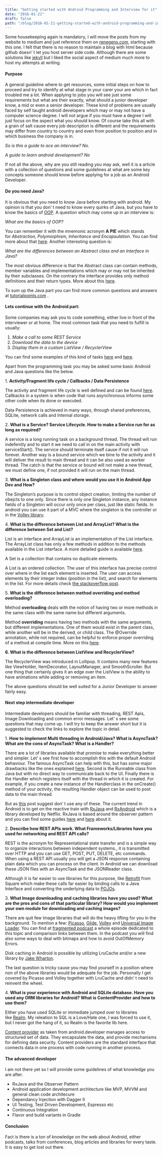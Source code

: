 ```yaml
---
title: "Getting started with Android Programming and Interview for it"
date: "2016-01-21"
draft: false
path: "/blog/2016-01-21-getting-started-with-android-programming-and-interview-for-it"
---
```


Some housekeeping again is mandatory, I will move the posts from my website to medium and just reference them on [renegens.com](http://renegens.com), starting with this one. I felt that there is no reason to maintain a blog with html because github doesn’ t let you host server side code. Although there are some solutions like [jekyll](https://jekyllrb.com/) but I liked the social aspect of medium much more to host my attempts at writing.

#### Purpose

A general guideline where to get resources, some initial steps on how to proceed and try to identify at what stage in your carer your are which in fact troubled me a lot. When applying to jobs you will see just some requirements but what are their exactly, what should a junior developer know, a mid or even a senior developer. These kind of problems are usually faced by self taught android developers which may or may not have a computer science degree. I will not argue if you must have a degree I will just focus on the aspect what you should know. Of course take this all with a grain of salt cause every job description is different and the requirements may differ from country to country and even from position to position and in which business the company is in.

_So is this a guide to ace an interview? No._

_A guide to learn android development? No_

If not all the above, why are you still reading you may ask, well it is a article with a collection of questions and some guidelines at what are some key concepts someone should know before applying for a job as an Android Developer.

#### Do you need Java?

It is obvious that you need to know Java before starting with android. My opinion is that you don’ t need to know every quirks of Java, but you have to know the basics of [OOP](https://en.wikipedia.org/wiki/Object-oriented_programming). A question which may come up in an interview is:

_What are the basics of OOP?_

You can remember it with the mnemonic acronym **A PIE** which stands for _Abstraction, Polymorphism, Inheritance and Encapsulation._ You can find more about that [here](http://beginnersbook.com/2013/03/oops-in-java-encapsulation-inheritance-polymorphism-abstraction/#commentform). Another interesting question is:

_What are the differences between an Abstract class and an Interface in Java?_

The most obvious difference is that the Abstract class can contain methods, member variables and implementations which may or may not be inherited by their subclasses. On the contrary the interface provides only method definitions and their return types. More about this [here](http://stackoverflow.com/questions/761194/interface-vs-abstract-class-general-oo).

To sum up the Java part you can find more common questions and answers at [tutorialpoints.com](http://www.tutorialspoint.com/java/java_interview_questions.htm) .

#### Lets continue with the Android part:

Some companies may ask you to code something, either live in front of the interviewer or at home. The most common task that you need to fulfill is usually:

1. _Make a call to some REST Service_
2. _Download the data to the device_
3. _Display them in a custom ListView / RecyclerView_

You can find some examples of this kind of tasks [here](https://github.com/cooervo/the-movie-DB-android-app) and [here](https://github.com/donnfelker/example-android-challenge).

Apart from the programming task you may be asked some basic Android and Java questions like the below.

1. **Activity/Fragment life cycle / Callbacks / Data Persistence**

The activity and fragment life cycle is well defined and can be found [here](https://dzone.com/articles/visualization-android-activity). Callbacks in a system is when code that runs asynchronous informs some other code when its done or executed.

Data Persistence is achieved in many ways, through shared preferences, SQLite, network calls and Internal storage.

2. **What is a Service? Service Lifecycle. How to make a Service run for as long as required?**

A service is a long running task on a background thread. The thread will run indefenitly and to start it we need to call in on the main activity with serviceStart(). The service should terminate itself cause if not it will run forever. Another way is a bound service which we bine to the activity and it will deliver the result to main thread and it can be also used as worker thread. The catch is that the service or bound will not make a new thread, we must define one, if not provided it will run on the main thread.

3. **What is a Singleton class and where would you use it in Android App Dev and How?**

The Singleton’s purpose is to control object creation, limiting the number of obejcts to one only. Since there is only one Singleton instance, any instance fields of a Singleton will occur only once per class, just like static fields. In android you can use it part of a MVC where the singleton is the controller or in the [Volley library](http://developer.android.com/training/volley/index.html).

4. **What is the difference between List and ArrayList? What is the difference between Set and List?**

List is an interface and ArrayList is an implementation of the List interface. The ArrayList class has only a few methods in addition to the methods available in the List interface. A more detailed guide is available [here](http://www.javabeat.net/difference-between-list-and-arraylist/).

A Set is a collection that contains no duplicate elements.

A List is an ordered collection. The user of this interface has precise control over where in the list each element is inserted. The user can access elements by their integer index (position in the list), and search for elements in the list. For more details check [the stackoverflow post](http://stackoverflow.com/questions/1035008/what-is-the-difference-between-set-and-list).

5. **What is the difference between method overriding and method overloading?**

Method **overloading** deals with the notion of having two or more methods in the same class with the same name but different arguments.

Method **overriding** means having two methods with the same arguments, but different implementations. One of them would exist in the parent class, while another will be in the derived, or child class. The @Override annotation, while not required, can be helpful to enforce proper overriding of a method at compile time. More on this [here](http://stackoverflow.com/questions/12374399/what-is-the-difference-between-method-overloading-and-overriding).

**6\. What is the difference between ListView and RecyclerView?**

The RecyclerView was introduced in Lollipop. It contains many new features like ViewHolder, ItemDecorator, LayoutManager, and SmoothScroller. But one thing that certainly gives it an edge over the ListView is the ability to have animations while adding or removing an item.

The above questions should be well suited for a Junior Developer to answer fairly easy.

#### Next step intermediate developer

Intermediate developers should be familiar with threading, REST Apis, Image Downloading and common error messages. Let’ s see some questions that may come up. I will try to keep the answer short but it is suggested to check the links to explore the topic in detail.

1. **How to implement Multi threading in Android/Java? What is AsyncTask? What are the cons of AsyncTask? What is a Handler?**

There are a lot of libraries available that promise to make everything better and simpler. Let’ s see first how to accomplish this with the default Android behaviour. The famous AsyncTask can help with this, but has some major drawbacks like the ones explained [here](http://blog.danlew.net/2014/06/21/the-hidden-pitfalls-of-asynctask/). Second is the Runnable class from Java but with no direct way to communicate back to the UI. Finally there is the Handler which registers itself with the thread in which it is created. For example, if you create a new instance of the Handlerclass in the onCreate() method of your _activity_, the resulting Handler object can be used to post data to the main thread.

But as [this](http://www.vogella.com/tutorials/AndroidBackgroundProcessing/article.html) post suggest don’ t use any of these. The current trend in Android is to get on the reactive train with [RxJava](https://github.com/ReactiveX/rxjava) and [RxAndroid](https://github.com/ReactiveX/RxAndroid) which is a library developed by Netflix. RxJava is based around the observer pattern and you can find some guides [here](http://blog.danlew.net/2014/09/15/grokking-rxjava-part-1/) and [here](https://github.com/kaushikgopal/RxJava-Android-Samples) about it.

2. **Describe how REST APIs work. What Frameworks/Libraries have you used for networking and REST API calls?**

REST is the acronym for Representational state transfer and is a simple way to organize interactions between independent systems., it is transmitted over HTTP and you can use GET, POST, PUT, DELETE, etc commands. When using a REST API usually you will get a JSON response containing plain data which you can process on the client. In Android we can download these JSON files with an AsyncTask and the JSONReader class.

Although it is far easier to use libraries for this purpose, like [Retrofit](http://square.github.io/retrofit/) from Square which make these calls far easier by binding calls to a Java Interface and converting the underlying data to [POJOs](https://en.wikipedia.org/wiki/Plain_Old_Java_Object).

3. **What Image downloading and caching libraries have you used? What are the pros and cons of that particular library? How would you implement your own module for downloading and caching images?**

There are quit few Image libraries that will do the heavy lifting for you in the background. To mention a few: [Picasso](http://square.github.io/picasso/), [Glide](https://github.com/bumptech/glide), [Volley](http://developer.android.com/training/volley/index.html) and [Universal Image Loader](https://github.com/nostra13/Android-Universal-Image-Loader). You can find at [fragmented podcast](http://fragmentedpodcast.com/category/episodes/page/5/) a whole episode dedicated to this topic and comparison links between them. In the podcast you will find also some ways to deal with bitmaps and how to avoid OutOfMemory Errors.

Disk caching in Android is possible by utilizing LruCache and/or a new library by [Jake Wharton](https://github.com/JakeWharton/DiskLruCache).

The last question is tricky cause you may find yourself in a position where non of the above libraries would be adequate for the job. Personally I get covered by Picasso and Volley together with LruCache and didn’ t need to reinvent the wheel.

4. **What is your experience with Android and SQLite database. Have you used any ORM libraries for Android? What is ContentProvider and how to use them?**

Either you have used SQLite or immediate jumped over to libraries like [Realm](https://realm.io/news/realm-for-android/). My releation to SQL is a Love/Hate one, I was forced to use it, but I never got the hang of it, so Realm is the favorite lib here.

[Content provider](http://developer.android.com/guide/topics/providers/content-providers.html) as taken from android.developer manages access to structured set of data. They encapsulate the data, and provide mechanisms for defining data security. Content providers are the standard interface that connects data in one process with code running in another process.

#### The advanced developer

I am not there yet so I will provide some guidelines of what knowledge you are after.

- RxJava and the Observer Pattern
- Android application development architecture like MVP, MVVM and general clean code architecure
- Dependancy Injection with Dagger II
- UI Testing, Test Driven Development, Espresso etc
- Continuous Integration
- Flavor and build variants in Gradle

#### Conclusion

Fact is there is a ton of knowledge on the web about Android, either podcasts, talks from conferences, blog articles and libraries for every taste. It is easy to get lost out there.
